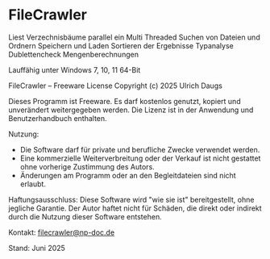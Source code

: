 # FileCrawler
Liest Verzechnisbäume parallel ein
Multi Threaded Suchen von Dateien und Ordnern
Speichern und Laden
Sortieren der Ergebnisse
Typanalyse 
Dublettencheck
Mengenberechnungen

Lauffähig unter Windows 7, 10, 11 64-Bit

FileCrawler – Freeware License
Copyright (c) 2025 Ulrich Daugs

Dieses Programm ist Freeware. Es darf kostenlos genutzt, kopiert und unverändert 
weitergegeben werden. Die Lizenz ist in der Anwendung und Benutzerhandbuch enthalten.

Nutzung:
- Die Software darf für private und berufliche Zwecke verwendet werden.
- Eine kommerzielle Weiterverbreitung oder der Verkauf ist nicht gestattet ohne vorherige Zustimmung des Autors.
- Änderungen am Programm oder an den Begleitdateien sind nicht erlaubt.

Haftungsausschluss:
Diese Software wird "wie sie ist" bereitgestellt, ohne jegliche Garantie. Der Autor haftet 
nicht für Schäden, die direkt oder indirekt durch die Nutzung dieser Software entstehen.

Kontakt:
filecrawler@np-doc.de

Stand: Juni 2025
